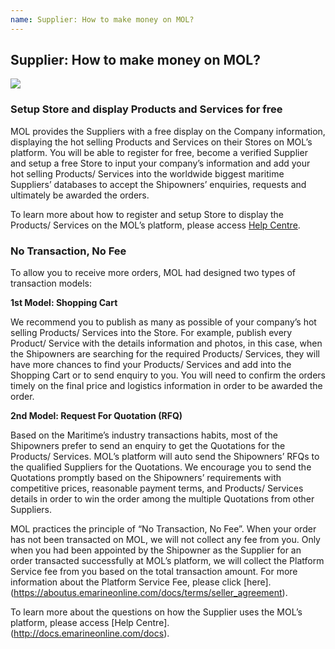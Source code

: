 ```yaml
---
name: Supplier: How to make money on MOL?
---
```


## Supplier: How to make money on MOL?

![](https://bwec-file.oss-cn-hongkong.aliyuncs.com/cms/supplier.jpg)

### Setup Store and display Products and Services for free

MOL provides the Suppliers with a free display on the Company information, displaying the hot selling Products and Services on their Stores on MOL’s platform. You will be able to register for free, become a verified Supplier and setup a free Store to input your company’s information and add your hot selling Products/ Services into the worldwide biggest maritime Suppliers’ databases to accept the Shipowners’ enquiries, requests and ultimately be awarded the orders.

To learn more about how to register and setup Store to display the Products/ Services on the MOL’s platform, please access [Help Centre](http://docs.emarineonline.com/docs).

### No Transaction, No Fee

To allow you to receive more orders, MOL had designed two types of transaction models:

**1st Model: Shopping Cart**

We recommend you to publish as many as possible of your company’s hot selling Products/ Services into the Store. For example, publish every Product/ Service with the details information and photos, in this case, when the Shipowners are searching for the required Products/ Services, they will have more chances to find your Products/ Services and add into the Shopping Cart or to send enquiry to you. You will need to confirm the orders timely on the final price and logistics information in order to be awarded the order.

**2nd Model: Request For Quotation (RFQ)**

Based on the Maritime’s industry transactions habits, most of the Shipowners prefer to send an enquiry to get the Quotations for the Products/ Services.  MOL’s platform will auto send the Shipowners’ RFQs to the qualified Suppliers for the Quotations. We encourage you to send the Quotations promptly based on the Shipowners’ requirements with competitive prices, reasonable payment terms, and Products/ Services details in order to win the order among the multiple Quotations from other Suppliers.

MOL practices the principle of “No Transaction, No Fee”. When your order has not been transacted on MOL, we will not collect any fee from you. Only when you had been appointed by the Shipowner as the Supplier for an order transacted successfully at MOL’s platform, we will collect the Platform Service fee from you based on the total transaction amount. For more information about the Platform Service Fee, please click [here]. (https://aboutus.emarineonline.com/docs/terms/seller_agreement).

To learn more about the questions on how the Supplier uses the MOL’s platform, please access [Help Centre].(http://docs.emarineonline.com/docs).

